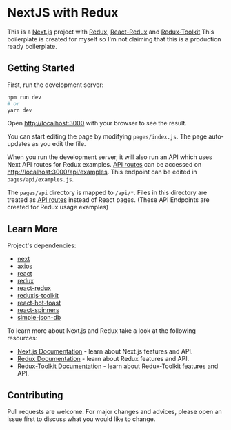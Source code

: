 # NextJS with Redux

This is a [Next.js](https://nextjs.org/) project with [Redux](https://github.com/reduxjs/redux), [React-Redux](https://github.com/reduxjs/react-redux) and [Redux-Toolkit](https://github.com/reduxjs/redux-toolkit)
This boilerplate is created for myself so I'm not claiming that this is a production ready boilerplate.

## Getting Started

First, run the development server:

```bash
npm run dev
# or
yarn dev
```

Open [http://localhost:3000](http://localhost:3000) with your browser to see the result.

You can start editing the page by modifying `pages/index.js`. The page auto-updates as you edit the file.

When you run the development server, it will also run an API which uses Next API routes for Redux examples.
[API routes](https://nextjs.org/docs/api-routes/introduction) can be accessed on [http://localhost:3000/api/examples](http://localhost:3000/api/examples). This endpoint can be edited in `pages/api/examples.js`.

The `pages/api` directory is mapped to `/api/*`. Files in this directory are treated as [API routes](https://nextjs.org/docs/api-routes/introduction) instead of React pages.
(These API Endpoints are created for Redux usage examples)

## Learn More

Project's dependencies:

-   [next](https://github.com/vercel/next.js/)
-   [axios](https://github.com/axios/axios)
-   [react](https://github.com/facebook/react)
-   [redux](https://github.com/reduxjs/redux)
-   [react-redux](https://github.com/reduxjs/react-redux)
-   [reduxjs-toolkit](https://github.com/reduxjs/redux-toolkit)
-   [react-hot-toast](https://github.com/timolins/react-hot-toast)
-   [react-spinners](https://github.com/davidhu2000/react-spinners)
-   [simple-json-db](https://github.com/nmaggioni/Simple-JSONdb)

To learn more about Next.js and Redux take a look at the following resources:

-   [Next.js Documentation](https://nextjs.org/docs) - learn about Next.js features and API.
-   [Redux Documentation](https://redux.js.org/introduction/getting-started) - learn about Redux features and API.
-   [Redux-Toolkit Documentation](https://redux-toolkit.js.org/introduction/getting-started) - learn about Redux-Toolkit features and API.

## Contributing

Pull requests are welcome. For major changes and advices, please open an issue first to discuss what you would like to change.
